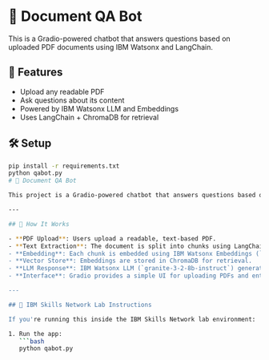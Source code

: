 # 📄 Document QA Bot

This is a Gradio-powered chatbot that answers questions based on uploaded PDF documents using IBM Watsonx and LangChain.

## 🚀 Features
- Upload any readable PDF
- Ask questions about its content
- Powered by IBM Watsonx LLM and Embeddings
- Uses LangChain + ChromaDB for retrieval

## 🛠️ Setup

```bash
pip install -r requirements.txt
python qabot.py
# 📄 Document QA Bot

This project is a Gradio-powered chatbot that answers questions based on uploaded PDF documents using IBM Watsonx and LangChain. It extracts text from the PDF, embeds it using Watsonx Embeddings, stores it in ChromaDB, and uses a RetrievalQA chain to generate answers using Watsonx LLM.

---

## 🧠 How It Works

- **PDF Upload**: Users upload a readable, text-based PDF.
- **Text Extraction**: The document is split into chunks using LangChain's `RecursiveCharacterTextSplitter`.
- **Embedding**: Each chunk is embedded using IBM Watsonx Embeddings (`slate.125m.english`).
- **Vector Store**: Embeddings are stored in ChromaDB for retrieval.
- **LLM Response**: IBM Watsonx LLM (`granite-3-2-8b-instruct`) generates answers based on retrieved chunks.
- **Interface**: Gradio provides a simple UI for uploading PDFs and entering questions.

---

## 🧪 IBM Skills Network Lab Instructions

If you're running this inside the IBM Skills Network lab environment:

1. Run the app:
   ```bash
   python qabot.py
